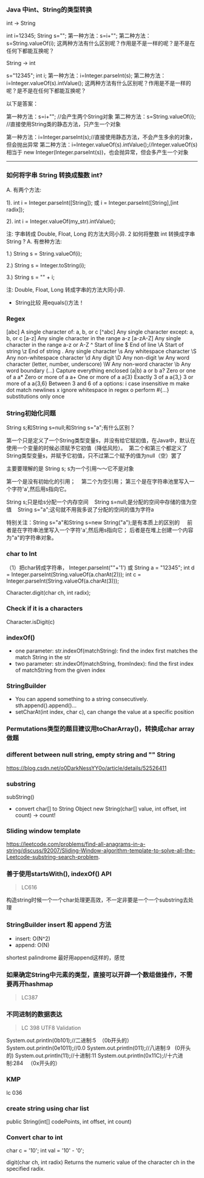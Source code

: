 ### Java 中int、String的类型转换
int -> String

int i=12345;
String s="";
第一种方法：s=i+"";
第二种方法：s=String.valueOf(i);
这两种方法有什么区别呢？作用是不是一样的呢？是不是在任何下都能互换呢？

String -> int

s="12345";
int i;
第一种方法：i=Integer.parseInt(s);
第二种方法：i=Integer.valueOf(s).intValue();
这两种方法有什么区别呢？作用是不是一样的呢？是不是在任何下都能互换呢？

以下是答案：

第一种方法：s=i+"";   //会产生两个String对象
第二种方法：s=String.valueOf(i); //直接使用String类的静态方法，只产生一个对象

第一种方法：i=Integer.parseInt(s);//直接使用静态方法，不会产生多余的对象，但会抛出异常
第二种方法：i=Integer.valueOf(s).intValue();//Integer.valueOf(s) 相当于 new Integer(Integer.parseInt(s))，也会抛异常，但会多产生一个对象

--------------------------------------------------------------------
### 如何将字串 String 转换成整数 int?

A. 有两个方法:

1). int i = Integer.parseInt([String]); 或
i = Integer.parseInt([String],[int radix]);

2). int i = Integer.valueOf(my_str).intValue();

注: 字串转成 Double, Float, Long 的方法大同小异.
2 如何将整数 int 转换成字串 String ?
A. 有叁种方法:

1.) String s = String.valueOf(i);

2.) String s = Integer.toString(i);

3.) String s = "" + i;

注: Double, Float, Long 转成字串的方法大同小异.

- String比较
用equals()方法！

### Regex

[abc]	A single character of: a, b, or c
[^abc]	Any single character except: a, b, or c
[a-z]	Any single character in the range a-z
[a-zA-Z]	Any single character in the range a-z or A-Z
^	Start of line
$	End of line
\A	Start of string
\z	End of string
.	Any single character
\s	Any whitespace character
\S	Any non-whitespace character
\d	Any digit
\D	Any non-digit
\w	Any word character (letter, number, underscore)
\W	Any non-word character
\b	Any word boundary
(...)	Capture everything enclosed
(a|b)	a or b
a?	Zero or one of a
a*	Zero or more of a
a+	One or more of a
a{3}	Exactly 3 of a
a{3,}	3 or more of a
a{3,6}	Between 3 and 6 of a
options: i case insensitive m make dot match newlines x ignore whitespace in regex o perform #{...} substitutions only once

### String初始化问题
String s;和String s=null;和String s="a";有什么区别？


第一个只是定义了一个String类型变量s，并没有给它赋初值，在Java中，默认在使用一个变量的时候必须赋予它初值（降低风险）。 
第二个和第三个都定义了String类型变量s，并赋予它初值，只不过第二个赋予的值为null（空）罢了

主要要理解的是
String s; s为一个引用～～它不是对象   

第一个是没有初始化的引用；   
第二个为空引用；
第三个是在字符串池里写入一个字符'a',然后用s指向它。


String s;只是给s分配一个内存空间   
String s=null;是分配的空间中存储的值为空值   
String s="a";这句就不用我多说了分配的空间的值为字符a


特别关注：String s="a"和String s=new String("a");是有本质上的区别的 
  
前者是在字符串池里写入一个字符'a',然后用s指向它；
后者是在堆上创建一个内容为"a"的字符串对象。

### char to Int
（1）把char转成字符串， Integer.parseInt(""+'1')
或
String a = "12345";
int d = Integer.parseInt(String.valueOf(a.charAt(2)));
int c = Integer.parseInt(String.valueOf(a.charAt(3)));

Character.digit(char ch, int radix);

### Check if it is a characters
Character.isDigit(c)

### indexOf()
- one parameter: str.indexOf(matchString): find the index first matches the match String in the str
- two parameter: str.indexOf(matchString, fromIndex): find the first index of matchString from the given index

### StringBuilder
- You can append something to a string consecutively. sth.append().append()...
- setCharAt(int index, char c), can change the value at a specific position

### Permutations类型的题目建议用toCharArray()，转换成char array做题

### different between null string, empty string and "" String
https://blog.csdn.net/o0DarkNessYY0o/article/details/52526411

### substring
subString()
- convert char[] to String Object
new String​(char[] value, int offset, int count)  -> count!

### Sliding window template
https://leetcode.com/problems/find-all-anagrams-in-a-string/discuss/92007/Sliding-Window-algorithm-template-to-solve-all-the-Leetcode-substring-search-problem.

### 善于使用startsWith(), indexOf() API
>LC616

构造string时候一个一个char处理更高效，不一定非要是一个一个substring去处理

### StringBuilder insert 和 append 方法

- insert: O(N^2)
- append: O(N)

shortest palindrome 最好用append这样的，感觉

### 如果确定String中元素的类型，直接可以开辟一个数组做操作，不需要再开hashmap
>LC387

### 不同进制的数据表达
> LC 398 UTF8 Validation

System.out.println(0b101);//二进制:5  （0b开头的）
System.out.println(0e1011);//0.0
System.out.println(011);//八进制:9   (0开头的)
System.out.println(11);//十进制:11
System.out.println(0x11C);//十六进制:284   （0x开头的）


### KMP
lc 036

### create string using char list
public String(int[] codePoints,
      int offset,
      int count)

### Convert char to int
char c = '10';
int val = '10' - '0';

digit(char ch, int radix)
Returns the numeric value of the character ch in the specified radix.